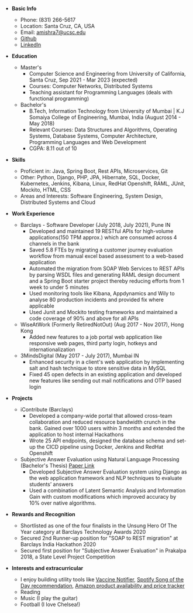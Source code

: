 * **Basic Info**
    * Phone: (831) 266-5617
    * Location: Santa Cruz, CA, USA
    * Email: amishra7@ucsc.edu
    * [Github](https://github.com/aakash-mishra)
    * [LinkedIn](https://www.linkedin.com/in/mishra-aakash/)
* **Education**
    * Master's
        * Computer Science and Engineering from University of California, Santa Cruz, Sep 2021 - Mar 2023 (expected)
        * Courses: Computer Networks, Distributed Systems
        * Teaching assistant for Programming Languages (deals with functional programming)
    * Bachelor's
        * B.Tech, Information Technology from University of Mumbai | K.J Somaiya College of Engineering, Mumbai, India (August 2014 - May 2018)
        * Relevant Courses: Data Structures and Algorithms, Operating Systems, Database Systems, Computer Architecture, Programming Languages and Web Development
        * CGPA: 8.11 out of 10
* **Skills**
    * Proficient in: Java, Spring Boot, Rest APIs, Microservices, Git
    * Other: Python, Django, PHP, JPA, Hibernate, SQL, Docker, Kubernetes, Jenkins, Kibana, Linux, RedHat Openshift, RAML, JUnit, Mockito, HTML, CSS
    * Areas and Interests: Software Engineering, System Design, Distributed Systems and Cloud
* **Work Experience**
    * Barclays - Software Developer (July 2018, July 2021), Pune IN
        * Developed and maintained 19 RESTful APIs for high-volume applications(150 TPM approx.) which are consumed across 4 channels in the bank
        * Saved 5.8 FTEs by migrating a customer journey evaluation workflow  from manual excel based assessment to a web-based application
        * Automated the migration from SOAP Web Services to REST APIs by parsing WSDL files and generating RAML design document and a Spring Boot starter project thereby reducing efforts from 1 week to under 5 minutes
        * Used monitoring tools like Kibana, Appdynamics and Wily to analyse 80 production incidents and provided fix where applicable
        * Used Junit and Mockito testing frameworks and maintained a code coverage of 90% and above for all APIs
    * WiseAtWork (Formerly RetiredNotOut) (Aug 2017 - Nov 2017), Hong Kong
        * Added new features to a job portal web application like responsive web pages, third party login, hotkeys and internationalization
    * 3MindsDigital (May 2017 - July 2017), Mumbai IN
        * Enhanced security in a client's web application by implementing salt and hash technique to store sensitive data in MySQL
        * Fixed 45 open defects in an existing application and developed new features like sending out mail notifications and OTP based login 

* **Projects**
    * iContribute (Barclays)
        * Developed a company-wide portal that allowed cross-team collaboration and reduced resource bandwidth crunch in the bank. Gained over 1000 users within 3 months and extended the application to host internal Hackathons
        * Wrote 25 API endpoints, designed the database schema and set-up the CICD pipeline using Docker, Jenkins and RedHat Openshift
    * Subjective Answer Evaluation using Natural Language Processing (Bachelor's Thesis) [Paper Link](https://link.springer.com/chapter/10.1007/978-981-13-3393-4_36)
        * Developed Subjective Answer Evaluation system using Django as the web application framework and NLP techniques to evaluate students’ answers
        * Used a combination of Latent Semantic Analysis and Information Gain with custom modifications which improved accuracy by 10% over native algorithms.

* **Rewards and Recognition**
    * Shortlisted as one of the four finalists in the Unsung Hero Of The Year category at Barclays Technology Awards 2020
    * Secured 2nd Runner-up position for "SOAP to REST migration" at Barclays India Hackathon 2020
    * Secured first position for "Subjective Answer Evaluation" in Prakalpa 2018, a State Level Project Competition

* **Interests and extracurricular**
    * I enjoy building utility tools like [Vaccine Notifier](https://github.com/aakash-mishra/vaccine-notifier), [Spotify Song of the Day recommendation](https://github.com/aakash-mishra/DailySongRecommender), [Amazon product availability and price tracker](https://github.com/aakash-mishra/product-availability-tracker)
    * Reading
    * Music (I play the guitar)
    * Football (I love Chelsea!)



